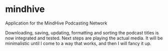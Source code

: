 # mindhive
Application for the MindHive Podcasting Network

Downloading, saving, updating, formatting and sorting the podcast titles is now integrated and tested. Next steps are playing the actual media. It will be minimalistic until I come to a way that works, and then I will fancy it up.
